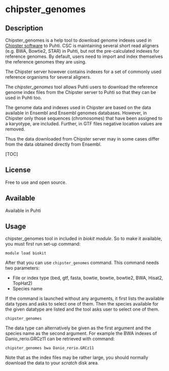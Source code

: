# chipster_genomes

## Description

Chipster_genomes is a help tool to download genome indexes used in [Chipster software](https://chipster.csc.fi/index.shtml) to Puhti.
CSC is maintaining several short read aligners (e.g. BWA, Bowtie2, STAR) in Puhti, but not the pre-calculated 
indexes for reference genomes. By default, users need to import and index themselves the reference genomes they are using.

The Chipster server however contains indexes for a set of commonly used reference organisms for several aligners.

The _chipster_genomes_ tool allows Puhti users to download the reference genome index files from the Chipster server to 
Puhti so that they can be used in Puhti too.

The genome data and indexes used in Chipster are based on the data available in Ensembl and Ensembl genomes databases. 
However, in Chipster only those sequences (chromosomes) that have been assigned to a karyotype, are included. 
Further, in GTF files negative location values are removed.

Thus the data downloaded from Chipster server may in some cases differ from the data obtained directly from Ensembl.

[TOC]

## License

Free to use and open source.
 
## Available

Available in Puhti

## Usage

chipster_genomes tool in included in _biokit module_. So to make it available, you must first run set-up command:
```text
module load biokit
```

After that you can use `chipster_genomes` command. This command needs two parameters:

*    File or index type (bed, gtf, fasta, bowtie, bowtie, bowtie2, BWA, Hisat2, TopHat2)
*    Species name

If the command is launched without any arguments, it first lists the available data types and asks to select one of them.
Then the species available for the given datatype are listed and the tool asks user to select one of them.
```text
chipster_genomes
```

The data type can alternatively be given as the first argument and the species name as the second argument.
For example the BWA indexes of Danio_rerio.GRCz11 can be retrieved with command:
```text
chipster_genomes bwa Danio_rerio.GRCz11
```
Note that as the index files may be rather large, you should normally download the data to your _scratch_ disk area.
